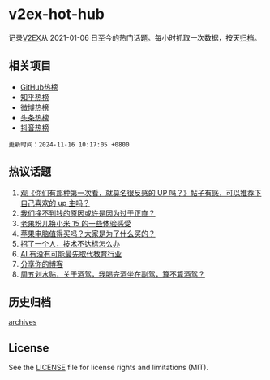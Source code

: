 # v2ex-hot-hub

 记录[V2EX](https://www.v2ex.com/)从 2021-01-06 日至今的热门话题。每小时抓取一次数据，按天[归档](archives)。
 
 ## 相关项目

- [GitHub热榜](https://github.com/lonnyzhang423/github-hot-hub)
- [知乎热榜](https://github.com/lonnyzhang423/zhihu-hot-hub)
- [微博热榜](https://github.com/lonnyzhang423/weibo-hot-hub)
- [头条热榜](https://github.com/lonnyzhang423/toutiao-hot-hub)
- [抖音热榜](https://github.com/lonnyzhang423/douyin-hot-hub)


 `更新时间：2024-11-16 10:17:05 +0800`

## 热议话题

1. [观《你们有那种第一次看，就莫名很反感的 UP 吗？》帖子有感，可以推荐下自己喜欢的 up 主吗？](https://www.v2ex.com/t/1089846)
1. [我们挣不到钱的原因或许是因为过于正直？](https://www.v2ex.com/t/1089869)
1. [老果粉儿换小米 15 的一些体验感受](https://www.v2ex.com/t/1089747)
1. [苹果电脑值得买吗？大家是为了什么买的？](https://www.v2ex.com/t/1089840)
1. [招了一个人，技术不达标怎么办](https://www.v2ex.com/t/1089819)
1. [AI 有没有可能最先取代教育行业](https://www.v2ex.com/t/1089746)
1. [分享你的博客](https://www.v2ex.com/t/1089949)
1. [周五划水贴，关于酒驾，我喝完酒坐在副驾，算不算酒驾？](https://www.v2ex.com/t/1089834)

## 历史归档

[archives](archives)

## License

See the [LICENSE](LICENSE) file for license rights and limitations (MIT).
